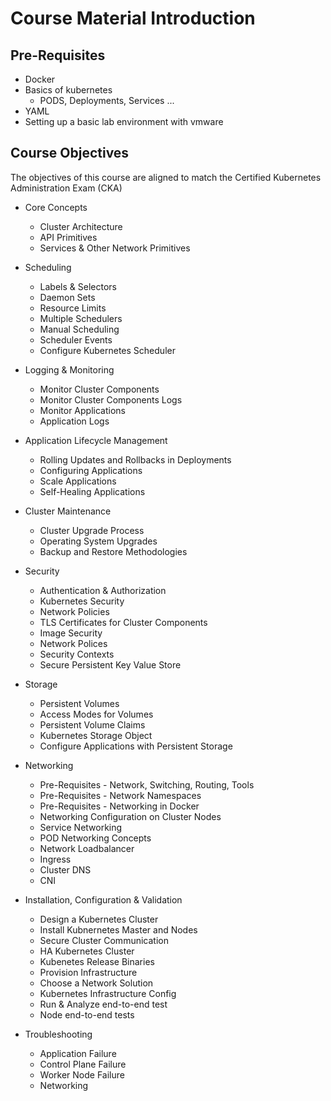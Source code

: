 # Course Material Introduction 

## Pre-Requisites

- Docker
- Basics of kubernetes
  - PODS, Deployments, Services ...
- YAML
- Setting up a basic lab environment with vmware

## Course Objectives
The objectives of this course are aligned to match the Certified Kubernetes Administration Exam (CKA)

- Core Concepts
  
  - Cluster Architecture
  - API Primitives
  - Services & Other Network Primitives

- Scheduling
  
  - Labels & Selectors
  - Daemon Sets
  - Resource Limits
  - Multiple Schedulers
  - Manual Scheduling
  - Scheduler Events
  - Configure Kubernetes Scheduler

- Logging & Monitoring
  - Monitor Cluster Components
  - Monitor Cluster Components Logs
  - Monitor Applications
  - Application Logs

- Application Lifecycle Management
  - Rolling Updates and Rollbacks in Deployments
  - Configuring Applications
  - Scale Applications
  - Self-Healing Applications

- Cluster Maintenance
  - Cluster Upgrade Process
  - Operating System Upgrades
  - Backup and Restore Methodologies

- Security
  - Authentication & Authorization
  - Kubernetes Security
  - Network Policies
  - TLS Certificates for Cluster Components
  - Image Security
  - Network Polices
  - Security Contexts
  - Secure Persistent Key Value Store

- Storage
  - Persistent Volumes
  - Access Modes for Volumes
  - Persistent Volume Claims
  - Kubernetes Storage Object
  - Configure Applications with Persistent Storage

- Networking
  - Pre-Requisites - Network, Switching, Routing, Tools
  - Pre-Requisites - Network Namespaces
  - Pre-Requisites - Networking in Docker
  - Networking Configuration on Cluster Nodes
  - Service Networking
  - POD Networking Concepts
  - Network Loadbalancer
  - Ingress
  - Cluster DNS
  - CNI

- Installation, Configuration & Validation
  - Design a Kubernetes Cluster
  - Install Kubnernetes Master and Nodes
  - Secure Cluster Communication
  - HA Kubernetes Cluster
  - Kubenetes Release Binaries
  - Provision Infrastructure
  - Choose a Network Solution
  - Kubernetes Infrastructure Config
  - Run & Analyze end-to-end test
  - Node end-to-end tests

- Troubleshooting
  - Application Failure
  - Control Plane Failure
  - Worker Node Failure
  - Networking